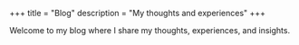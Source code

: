 +++
title = "Blog"
description = "My thoughts and experiences"
+++

Welcome to my blog where I share my thoughts, experiences, and insights.